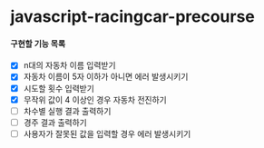 # javascript-racingcar-precourse

#### 구현할 기능 목록

- [x] n대의 자동차 이름 입력받기
- [x] 자동차 이름이 5자 이하가 아니면 에러 발생시키기
- [x] 시도할 횟수 입력받기
- [x] 무작위 값이 4 이상인 경우 자동차 전진하기
- [ ] 차수별 실행 결과 출력하기
- [ ] 경주 결과 출력하기
- [ ] 사용자가 잘못된 값을 입력할 경우 에러 발생시키기
